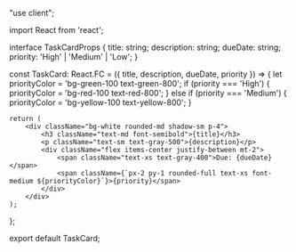 "use client";

import React from 'react';

interface TaskCardProps {
    title: string;
    description: string;
    dueDate: string;
    priority: 'High' | 'Medium' | 'Low';
}

const TaskCard: React.FC<TaskCardProps> = ({ title, description, dueDate, priority }) => {
    let priorityColor = 'bg-green-100 text-green-800';
    if (priority === 'High') {
        priorityColor = 'bg-red-100 text-red-800';
    } else if (priority === 'Medium') {
        priorityColor = 'bg-yellow-100 text-yellow-800';
    }

    return (
        <div className="bg-white rounded-md shadow-sm p-4">
            <h3 className="text-md font-semibold">{title}</h3>
            <p className="text-sm text-gray-500">{description}</p>
            <div className="flex items-center justify-between mt-2">
                <span className="text-xs text-gray-400">Due: {dueDate}</span>
                <span className={`px-2 py-1 rounded-full text-xs font-medium ${priorityColor}`}>{priority}</span>
            </div>
        </div>
    );
};

export default TaskCard;
